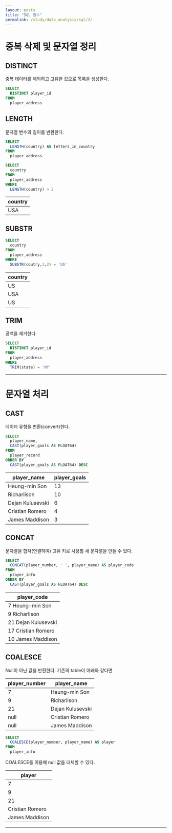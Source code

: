 ```yaml
---
layout: posts
title: "SQL 함수"
permalink: /study/data_analysis/sql/2/
---
```


# 중복 삭제 및 문자열 정리

## DISTINCT

중복 데이터를 제외하고 고유한 값으로 목록을 생성한다.

```sql
SELECT
  DISTINCT player_id
FROM
  player_address
```

## LENGTH

문자열 변수의 길이를 반환한다.

```sql
SELECT
  LENGTH(country) AS letters_in_country
FROM
  player_address
```

```sql
SELECT
  country
FROM
  player_address
WHERE
  LENGTH(country) > 2
```

| country |
| --- |
| USA |

## SUBSTR

```sql
SELECT
  country
FROM
  player_address
WHERE
  SUBSTR(coutry,1,2) = 'US'
```

| country |
| --- |
| US |
| USA |
| US |

## TRIM

공백을 제거한다.

```sql
SELECT
  DISTINCT player_id
FROM
  player_address
WHERE
  TRIM(state) = 'NY'
```

---

# 문자열 처리

## CAST

데이터 유형을 변환(convert)한다.

```sql
SELECT
  player_name,
  CAST(player_goals AS FLOAT64)
FROM
  player_record
ORDER BY
  CAST(player_goals AS FLOAT64) DESC
```

| player_name | player_goals |
| --- | --- |
| Heung-min Son | 13 |
| Richarlison | 10 |
| Dejan Kulusevski | 6 |
| Cristian Romero | 4 |
| James Maddison | 3 |

## CONCAT

문자열을 합쳐(연결하여) 고유 키로 사용할 새 문자열을 만들 수 있다.

```sql
SELECT
  CONCAT(player_number, ' ', player_name) AS player_code
FROM
  player_info
ORDER BY
  CAST(player_goals AS FLOAT64) DESC
```

| player_code |
| --- |
| 7 Heung-min Son |
| 9 Richarlison |
| 21 Dejan Kulusevski |
| 17 Cristian Romero |
| 10 James Maddison |

## COALESCE

Null이 아닌 값을 반환한다. 기존의 table이 아래와 같다면

| player_number | player_name |
| --- | --- |
| 7 | Heung-min Son |
| 9 | Richarlison |
| 21 | Dejan Kulusevski |
| null | Cristian Romero |
| null | James Maddison |

```sql
SELECT
  COALESCE(player_number, player_name) AS player
FROM
  player_info
```

COALESCE를 이용해 null 값을 대체할 수 있다.

| player |
| --- |
| 7 |
| 9 |
| 21 |
| Cristian Romero |
| James Maddison |

---